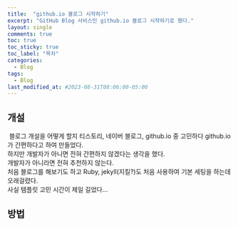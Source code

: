 ```yaml
---
title:  "github.io 블로그 시작하기"
excerpt: "GitHub Blog 서비스인 github.io 블로그 시작하기로 했다."
layout: single
comments: true
toc: true
toc_sticky: true
toc_label: "목차"
categories:
  - Blog
tags:
  - Blog
last_modified_at: #2023-08-31T08:06:00-05:00
---
```


## 개설
&nbsp;블로그 개설을 어떻게 할지 티스토리, 네이버 블로그, github.io 중 고민하다 github.io가 간편하다고 하여 만들었다.  
하지만 개발자가 아니면 전혀 간편하지 않겠다는 생각을 했다.  
개발자가 아니라면 전혀 추천하지 않는다.  
처음 블로그를 해보기도 하고 Ruby, jekyll(지킬?)도 처음 사용하여 기본 세팅을 하는데 오래걸렸다.  
사실 템플릿 고민 시간이 제일 길었다...  



## 방법

